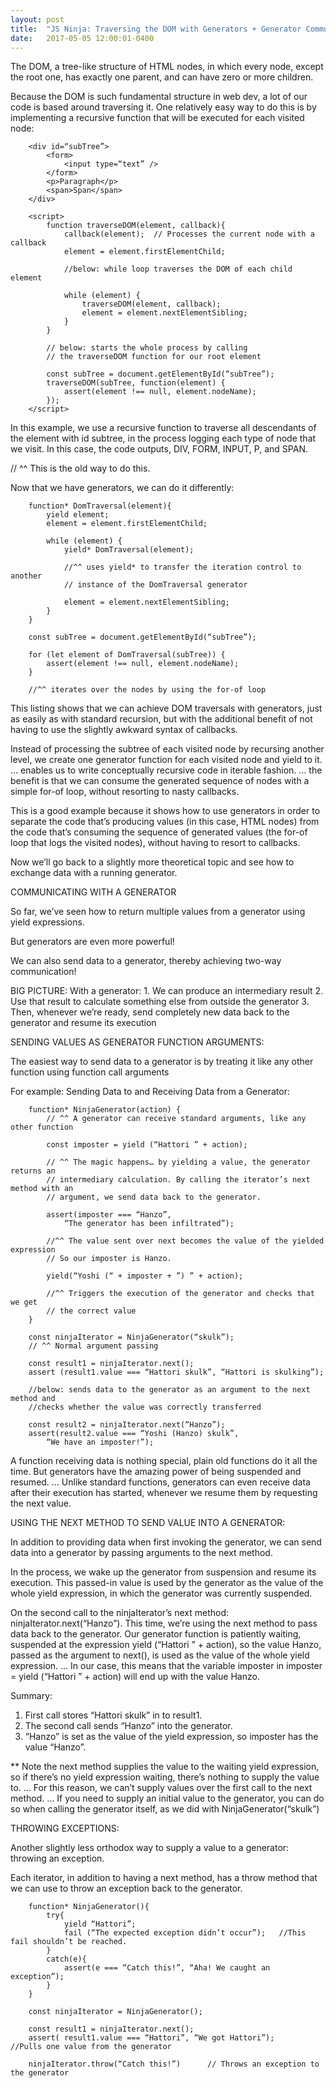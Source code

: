 ```yaml
---
layout: post
title:  "JS Ninja: Traversing the DOM with Generators + Generator Communication"
date:   2017-05-05 12:00:01-0400
---
```

The DOM, a tree-like structure of HTML nodes, in which every node, except the root one, has exactly one parent, and can have zero or more children.

Because the DOM is such fundamental structure in web dev, a lot of our code is based around traversing it. One relatively easy way to do this is by implementing a recursive function that will be executed for each visited node:

		<div id=“subTree”>
			<form>
				<input type=“text” />
			</form>
			<p>Paragraph</p>
			<span>Span</span>
		</div>

		<script>
			function traverseDOM(element, callback){
				callback(element);	// Processes the current node with a callback
				element = element.firstElementChild;

				//below: while loop traverses the DOM of each child element

				while (element) {
					traverseDOM(element, callback);
					element = element.nextElementSibling;
				}
			}
			
			// below: starts the whole process by calling
			// the traverseDOM function for our root element
			
			const subTree = document.getElementById(“subTree”);
			traverseDOM(subTree, function(element) {
				assert(element !== null, element.nodeName);
			});
		</script>

In this example, we use a recursive function to traverse all descendants of the element with id subtree, in the process logging each type of node that we visit. In this case, the code outputs, DIV, FORM, INPUT, P, and SPAN.

// ^^ This is the old way to do this. 

Now that we have generators, we can do it differently:

		function* DomTraversal(element){
			yield element;
			element = element.firstElementChild;
			
			while (element) {
				yield* DomTraversal(element);

				//^^ uses yield* to transfer the iteration control to another 
				// instance of the DomTraversal generator

				element = element.nextElementSibling;
			}
		}

		const subTree = document.getElementById(“subTree”);

		for (let element of DomTraversal(subTree)) {
			assert(element !== null, element.nodeName);
		}

		//^^ iterates over the nodes by using the for-of loop

This listing shows that we can achieve DOM traversals with generators, just as easily as with standard recursion, but with the additional benefit of not having to use the slightly awkward syntax of callbacks.

Instead of processing the subtree of each visited node by recursing another level, we create one generator function for each visited node and yield to it. 
… enables us to write conceptually recursive code in iterable fashion.
… the benefit is that we can consume the generated sequence of nodes with a simple for-of loop, without resorting to nasty callbacks.

This is a good example because it shows how to use generators in order 
to separate the code that’s producing values (in this case, HTML nodes) 
from the code that’s consuming the sequence of generated values (the for-of loop that logs the visited nodes), without having to resort to callbacks.
	
Now we’ll go back to a slightly more theoretical topic and see how to exchange data
with a running generator.

COMMUNICATING WITH A GENERATOR

So far, we’ve seen how to return multiple values from a generator using yield expressions.

But generators are even more powerful! 

We can also send data to a generator, thereby achieving two-way communication!

BIG PICTURE:
With a generator:
	1. We can produce an intermediary result
	2. Use that result to calculate something else from outside the generator
	3. Then, whenever we’re ready, send completely new data back to the generator and resume its execution

SENDING VALUES AS GENERATOR FUNCTION ARGUMENTS:

The easiest way to send data to a generator is by treating it like any other function using function call arguments

For example: 
Sending Data to and Receiving Data from a Generator:

		function* NinjaGenerator(action) {
			// ^^ A generator can receive standard arguments, like any other function

			const imposter = yield (“Hattori ” + action);

			// ^^ The magic happens… by yielding a value, the generator returns an 
			// intermediary calculation. By calling the iterator’s next method with an 
			// argument, we send data back to the generator.

			assert(imposter === “Hanzo”,
				“The generator has been infiltrated”);

			//^^ The value sent over next becomes the value of the yielded expression
			// So our imposter is Hanzo.

			yield(“Yoshi (“ + imposter + ”) ” + action);

			//^^ Triggers the execution of the generator and checks that we get 
			// the correct value
		}

		const ninjaIterator = NinjaGenerator(“skulk”);
		// ^^ Normal argument passing

		const result1 = ninjaIterator.next();
		assert (result1.value === “Hattori skulk”, “Hattori is skulking”);

		//below: sends data to the generator as an argument to the next method and 
		//checks whether the value was correctly transferred

		const result2 = ninjaIterator.next(“Hanzo”);
		assert(result2.value === “Yoshi (Hanzo) skulk”,
			“We have an imposter!”);

A function receiving data is nothing special, plain old functions do it all the time. But generators have the amazing power of being suspended and resumed. 
… Unlike standard functions, generators can even receive data after their execution has started, whenever we resume them by requesting the next value.

USING THE NEXT METHOD TO SEND VALUE INTO A GENERATOR:

In addition to providing data when first invoking the generator, we can send data into a generator by passing arguments to the next method.

In the process, we wake up the generator from suspension and resume its execution. This passed-in value is used by the generator as the value of the whole yield expression, in which the generator was currently suspended.

On the second call to the ninjaIterator’s next method: ninjaIterator.next(“Hanzo”). This time, we’re using the next method to pass data back to the generator. Our generator function is patiently waiting, suspended at the expression yield (“Hattori ” + action), so the value Hanzo, passed as the argument to next(), is used as the value of the whole yield expression.
	… In our case, this means that the variable imposter in imposter = yield (“Hattori ” + action) will end up with the value Hanzo.

Summary:

1. First call stores “Hattori skulk” in to result1.
2. The second call sends “Hanzo” into the generator.
3. “Hanzo” is set as the value of the yield expression, so imposter has the value “Hanzo”.

** Note the next method supplies the value to the waiting yield expression, so if there’s no yield expression waiting, there’s nothing to supply the value to.
	... For this reason, we can’t supply values over the first call to the next method. 
	… If you need to supply an initial value to the generator, you can do so when calling the generator itself, as we did with NinjaGenerator(“skulk”)

THROWING EXCEPTIONS:

Another slightly less orthodox way to supply a value to a generator: throwing an exception.

Each iterator, in addition to having a next method, has a throw method that we can use to throw an exception back to the generator.

		function* NinjaGenerator(){
			try{
				yield “Hattori”;
				fail (“The expected exception didn’t occur”);	//This fail shouldn’t be reached.
			}
			catch(e){
				assert(e === “Catch this!”, “Aha! We caught an exception”);
			}
		}

		const ninjaIterator = NinjaGenerator();

		const result1 = ninjaIterator.next();
		assert( result1.value === “Hattori”, “We got Hattori”);		//Pulls one value from the generator

		ninjaIterator.throw(“Catch this!”)		// Throws an exception to the generator
